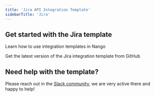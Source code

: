 ```yaml
---
title: 'Jira API Integration Template'
sidebarTitle: 'Jira'
---
```


## Get started with the Jira template

<Card title="How to use integration templates"
      href="/understand/concepts/templates"
      icon="book-open">
    Learn how to use integration templates in Nango


<Card title="Get the Jira template"
      href="https://github.com/NangoHQ/nango/tree/master/integration-templates/jira"
      icon="github">
    Get the latest version of the Jira integration template from GitHub


## Need help with the template?
Please reach out in the [Slack community](https://nango.dev/slack), we are very active there and happy to help!
